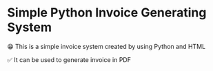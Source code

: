 # Simple Python Invoice Generating System

😁 This is a simple invoice system created by using Python and HTML 

✅ It can be used to generate invoice in PDF

